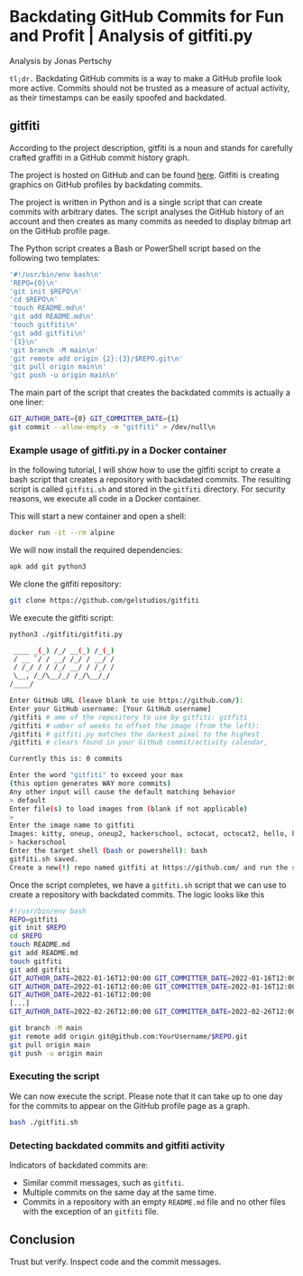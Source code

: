 # Backdating GitHub Commits for Fun and Profit | Analysis of gitfiti.py

Analysis by Jonas Pertschy

`tl;dr.` Backdating GitHub commits is a way to make a GitHub profile look more active. Commits should not be trusted as a measure of actual activity, as their timestamps can be easily 
spoofed and backdated.

## gitfiti
According to the project description, gitfiti is a noun and stands for carefully crafted graffiti in a GitHub commit history graph.

The project is hosted on GitHub and can be found [here](https://github.com/gelstudios/gitfiti). Gitfiti is creating graphics on GitHub profiles by backdating commits.

The project is written in Python and is a single script that can create commits with arbitrary dates. The script analyses the GitHub history of an account and then creates as many 
commits as needed to display bitmap art on the GitHub profile page.

The Python script creates a Bash or PowerShell script based on the following two templates:

```bash
'#!/usr/bin/env bash\n'
'REPO={0}\n'
'git init $REPO\n'
'cd $REPO\n'
'touch README.md\n'
'git add README.md\n'
'touch gitfiti\n'
'git add gitfiti\n'
'{1}\n'
'git branch -M main\n'
'git remote add origin {2}:{3}/$REPO.git\n'
'git pull origin main\n'
'git push -u origin main\n'
```

The main part of the script that creates the backdated commits is actually a one liner:
```bash
GIT_AUTHOR_DATE={0} GIT_COMMITTER_DATE={1}
git commit --allow-empty -m "gitfiti" > /dev/null\n
```

### Example usage of gitfiti.py in a Docker container

In the following tutorial, I will show how to use the gitfiti script to create a bash script that creates a repository with backdated commits. The resulting script is called 
`gitfiti.sh` and stored in the `gitfiti` directory. For security reasons, we execute all code in a Docker container.

This will start a new container and open a shell:
```bash
docker run -it --rm alpine
```

 We will now install the required dependencies:
```bash
apk add git python3
```

We clone the gitfiti repository:
```bash
git clone https://github.com/gelstudios/gitfiti
```

We execute the gitfiti script:
```bash
python3 ./gitfiti/gitfiti.py

 ____ _(_) /_/ __(_) /_(_)
 / __ `/ / __/ /_/ / __/ /
 / /_/ / / /_/ __/ / /_/ /
 \__, /_/\__/_/ /_/\__/_/
/____/

Enter GitHub URL (leave blank to use https://github.com/):
Enter your GitHub username: [Your GitHub username]
/gitfiti # ame of the repository to use by gitfiti: gitfiti
/gitfiti # umber of weeks to offset the image (from the left):
/gitfiti # gitfiti.py matches the darkest pixel to the highest
/gitfiti # clears found in your GitHub commit/activity calendar,

Currently this is: 0 commits

Enter the word "gitfiti" to exceed your max
(this option generates WAY more commits)
Any other input will cause the default matching behavior
> default
Enter file(s) to load images from (blank if not applicable)
>
Enter the image name to gitfiti
Images: kitty, oneup, oneup2, hackerschool, octocat, octocat2, hello, heart1, heart2, hireme, oneup_str, beer, gliders, heart, heart_shiny
> hackerschool
Enter the target shell (bash or powershell): bash
gitfiti.sh saved.
Create a new(!) repo named gitfiti at https://github.com/ and run the script
````

Once the script completes, we have a `gitfiti.sh` script that we can use to create a repository with backdated commits. The logic looks like this

```bash
#!/usr/bin/env bash
REPO=gitfiti
git init $REPO
cd $REPO
touch README.md
git add README.md
touch gitfiti
git add gitfiti
GIT_AUTHOR_DATE=2022-01-16T12:00:00 GIT_COMMITTER_DATE=2022-01-16T12:00:00 git commit --allow-empty -m "gitfiti" > /dev/null
GIT_AUTHOR_DATE=2022-01-16T12:00:00 GIT_COMMITTER_DATE=2022-01-16T12:00:00 git commit --allow-empty -m "gitfiti" > /dev/null
GIT_AUTHOR_DATE=2022-01-16T12:00:00
[...]
GIT_AUTHOR_DATE=2022-02-26T12:00:00 GIT_COMMITTER_DATE=2022-02-26T12:00:00 git commit --allow-empty -m "gitfiti" > /dev/null

git branch -M main
git remote add origin git@github.com:YourUsername/$REPO.git
git pull origin main
git push -u origin main
```

### Executing the script

We can now execute the script. Please note that it can take up to one day for the commits to appear on the GitHub profile page as a graph.

```bash
bash ./gitfiti.sh
```


### Detecting backdated commits and gitfiti activity
Indicators of backdated commits are:

- Similar commit messages, such as `gitfiti`.
- Multiple commits on the same day at the same time.
- Commits in a repository with an empty `README.md` file and no other files with the exception of an `gitfiti` file.


## Conclusion
Trust but verify. Inspect code and the commit messages. 

